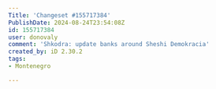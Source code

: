 ```yaml
---
Title: 'Changeset #155717384'
PublishDate: 2024-08-24T23:54:08Z
id: 155717384
user: donovaly
comment: 'Shkodra: update banks around Sheshi Demokracia'
created_by: iD 2.30.2
tags:
- Montenegro

---
```

